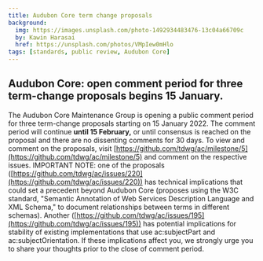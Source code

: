 ```yaml
---
title: Audubon Core term change proposals
background:
  img: https://images.unsplash.com/photo-1492934483476-13c04a66709c
  by: Kawin Harasai
  href: https://unsplash.com/photos/VMpIew0mHlo
tags: [standards, public review, Audubon Core]
---
```


## Audubon Core: open comment period for three term-change proposals begins 15 January.

The Audubon Core Maintenance Group is opening a public comment period for three term-change proposals starting on 15 January 2022. The comment period will continue **until 15 February,** or until consensus is reached on the proposal and there are no dissenting comments for 30 days. To view and comment on the proposals, visit [https://github.com/tdwg/ac/milestone/5](https://github.com/tdwg/ac/milestone/5) and comment on the respective issues.  IMPORTANT NOTE: one of the proposals ([https://github.com/tdwg/ac/issues/220](https://github.com/tdwg/ac/issues/220)) has technical implications that could set a precedent beyond Audubon Core (proposes using the W3C standard, "Semantic Annotation of Web Services Description Language and XML Schema," to document relationships between terms in different schemas). Another ([https://github.com/tdwg/ac/issues/195](https://github.com/tdwg/ac/issues/195)) has potential implications for stability of existing implementations that use ac:subjectPart and ac:subjectOrientation. If these implications affect you, we strongly urge you to share your thoughts prior to the close of comment period.

